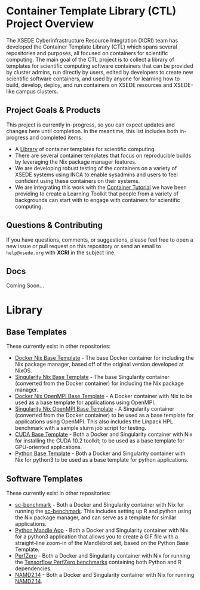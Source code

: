 # Container Template Library (CTL) Project Overview
The XSEDE Cyberinfrastructure Resource Integration (XCRI) team has developed the Container Template Library (CTL) which spans several repositories and purposes, 
all focused on containers for scientific computing.  The main goal of the CTL project is to collect a library of templates for scientific computing software containers that can be provided by cluster admins, run directly by users, edited by developers to create new scientific software containers, and used by anyone for learning how to build, develop, deploy, and run containers on XSEDE resources and XSEDE-like campus clusters.

## Project Goals & Products
This project is currently in-progress, so you can expect updates and changes here until completion.  In the meantime, this list includes both in-progress and completed items:

* A [Library](#Library) of container templates for scientific computing.
* There are several container templates that focus on reproducible builds by leveraging the Nix package manager features.
* We are developing robust testing of the containers on a variety of XSEDE systems using INCA to enable sysadmins and users to feel confident using these containers on their systems.
* We are integrating this work with the [Container Tutorial](https://github.com/XSEDE/Container_Tutorial) we have been providing to create a Learning Toolkit that people from a variety of backgrounds can start with to engage with containers for scientific computing.

## Questions & Contributing
If you have questions, comments, or suggestions, please feel free to open a new issue or pull request on this repository or send an email to `help@xsede.org` with **XCRI** in the subject line.

## Docs
Coming Soon...

# Library
## Base Templates
These currently exist in other repositories:
- [Docker Nix Base Template](https://github.com/XSEDE/docker-centos-nix-base) - The base Docker container for including the Nix package manager, based off of the original version developed at NixOS.
- [Singularity Nix Base Template](https://github.com/XSEDE/singularity-nix-base) - The base Singularity container (converted from the Docker container) for including the Nix package manager.
- [Docker Nix OpenMPI Base Template](https://github.com/XSEDE/docker-centos-nix-openmpi) - A Docker container with Nix to be used as a base template for applications using OpenMPI.
- [Singularity Nix OpenMPI Base Template](https://github.com/XSEDE/singularity-nix-openmpi) - A Singularity container (converted from the Docker container) to be used as a base template for applications using OpenMPI.  This also includes the Linpack HPL benchmark with a sample slurm job script for testing.
- [CUDA Base Template](https://github.com/XSEDE/nix-container-cuda-10.2) - Both a Docker and Singularity container with Nix for installing the CUDA 10.2 toolkit; to be used as a base template for GPU-oriented applications.
- [Python Base Template](https://github.com/XSEDE/nix-container-python) - Both a Docker and Singularity container with Nix for python3 to be used as a base template for python applications.

## Software Templates
These currently exist in other repositories:
- [sc-benchmark](https://github.com/XSEDE/nix-container-sc-benchmark) - Both a Docker and Singularity container with Nix for running the [sc-benchmark](https://github.com/FredHutch/sc-benchmark).  This includes setting up R and python using the Nix package manager, and can serve as a template for similar applications.
- [Python Mandle App](https://github.com/XSEDE/nix-container-python-mandle) - Both a Docker and Singularity container with Nix for a python3 application that allows you to create a GIF file with a straight-line zoom-in of the Mandlebrot set, based on the Python Base Template.
- [PerfZero](https://github.com/XSEDE/nix-container-perfzero) - Both a Docker and Singularity container with Nix for running the [Tensorflow PerfZero benchmarks](https://github.com/tensorflow/benchmarks/tree/master/perfzero) containing both Python and R dependencies.
- [NAMD2.14](https://github.com/XSEDE/nix-container-namd2.14-cuda10.2) - Both a Docker and Singularity container with Nix for running [NAMD2.14](https://www.ks.uiuc.edu/Research/namd/).
